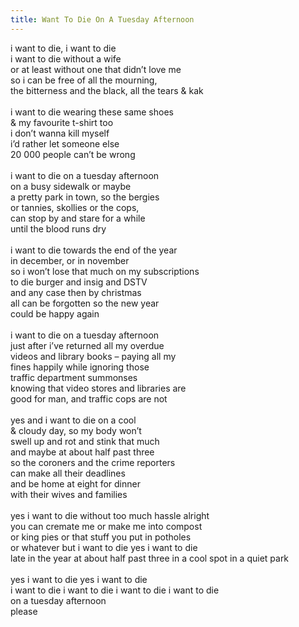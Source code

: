 ```yaml
---
title: Want To Die On A Tuesday Afternoon
---
```


i want to die, i want to die<br>
i want to die without a wife<br>
or at least without one that didn’t love me<br>
so i can be free of all the mourning,<br>
the bitterness and the black, all the tears & kak<br>
<br>
i want to die wearing these same shoes<br>
& my favourite t-shirt too<br>
i don’t wanna kill myself<br>
i’d rather let someone else<br>
20 000 people can’t be wrong<br>
<br>
i want to die on a tuesday afternoon<br>
on a busy sidewalk or maybe<br>
a pretty park in town, so the bergies<br>
or tannies, skollies or the cops,<br>
can stop by and stare for a while<br>
until the blood runs dry<br>
<br>
i want to die towards the end of the year<br>
in december, or in november<br>
so i won’t lose that much on my subscriptions<br>
to die burger and insig and DSTV<br>
and any case then by christmas<br>
all can be forgotten so the new year<br>
could be happy again<br>
<br>
i want to die on a tuesday afternoon<br>
just after i’ve returned all my overdue<br>
videos and library books – paying all my<br>
fines happily while ignoring those<br>
traffic department summonses<br>
knowing that video stores and libraries are<br>
good for man, and traffic cops are not<br>
<br>
yes and i want to die on a cool<br>
& cloudy day, so my body won’t<br>
swell up and rot and stink that much<br>
and maybe at about half past three<br>
so the coroners and the crime reporters<br>
can make all their deadlines<br>
and be home at eight for dinner<br>
with their wives and families<br>
<br>
yes i want to die without too much hassle alright<br>
you can cremate me or make me into compost<br>
or king pies or that stuff you put in potholes<br>
or whatever but i want to die yes i want to die<br>
late in the year at about half past three in a cool spot in a quiet park<br>
<br>
yes i want to die yes i want to die<br>
i want to die i want to die i want to die i want to die<br>
on a tuesday afternoon<br>
please<br>
<br>
